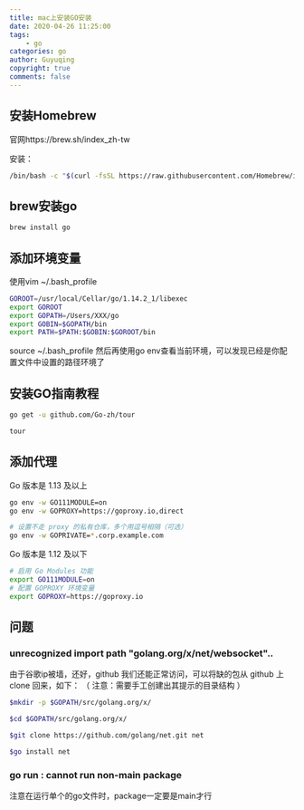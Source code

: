 ```yaml
---
title: mac上安装GO安装
date: 2020-04-26 11:25:00
tags:
    - go
categories: go
author: Guyuqing
copyright: true
comments: false
---
```

## 安装Homebrew
官网https://brew.sh/index_zh-tw

安装：
```bash
/bin/bash -c "$(curl -fsSL https://raw.githubusercontent.com/Homebrew/install/master/install.sh)"
```

## brew安装go
```bash
brew install go
```

## 添加环境变量
使用vim ~/.bash_profile
```bash
GOROOT=/usr/local/Cellar/go/1.14.2_1/libexec
export GOROOT
export GOPATH=/Users/XXX/go
export GOBIN=$GOPATH/bin
export PATH=$PATH:$GOBIN:$GOROOT/bin
```
source ~/.bash_profile
然后再使用go env查看当前环境，可以发现已经是你配置文件中设置的路径环境了

## 安装GO指南教程
```bash
go get -u github.com/Go-zh/tour

tour
```

## 添加代理
Go 版本是 1.13 及以上 
```bash
go env -w GO111MODULE=on
go env -w GOPROXY=https://goproxy.io,direct

# 设置不走 proxy 的私有仓库，多个用逗号相隔（可选）
go env -w GOPRIVATE=*.corp.example.com
```

Go 版本是 1.12 及以下
```bash
# 启用 Go Modules 功能
export GO111MODULE=on
# 配置 GOPROXY 环境变量
export GOPROXY=https://goproxy.io
```

## 问题
### unrecognized import path "golang.org/x/net/websocket"..
由于谷歌ip被墙，还好，github 我们还能正常访问，可以将缺的包从 github 上clone 回来，如下：
（ 注意：需要手工创建出其提示的目录结构  ）
```bash
$mkdir -p $GOPATH/src/golang.org/x/

$cd $GOPATH/src/golang.org/x/

$git clone https://github.com/golang/net.git net

$go install net
```

### go run : cannot run non-main package
注意在运行单个的go文件时，package一定要是main才行
